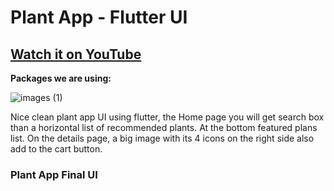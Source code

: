 # Plant App - Flutter UI

## [Watch it on YouTube](https://youtu.be/LN668OAUrK4)

**Packages we are using:**

![images (1)](https://user-images.githubusercontent.com/124574305/216952967-927978fd-7d9e-44d0-b12a-714e7b17900a.jpeg)


Nice clean plant app UI using flutter, the Home page you will get search box than a horizontal list of recommended plants. At the bottom featured plans list. On the details page, a big image with its 4 icons on the right side also add to the cart button.

### Plant App Final UI


